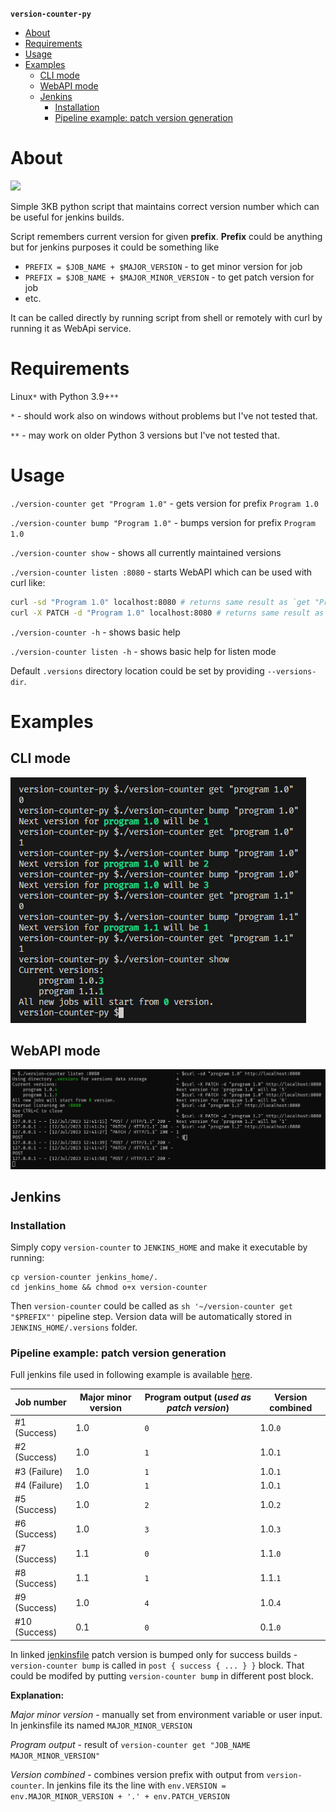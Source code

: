 **`version-counter-py`**

- [About](#about)
- [Requirements](#requirements)
- [Usage](#usage)
- [Examples](#examples)
  * [CLI mode](#cli-mode)
  * [WebAPI mode](#webapi-mode)
  * [Jenkins](#jenkins)
    + [Installation](#installation)
    + [Pipeline example: patch version generation](#pipeline-example-patch-version-gen)

# About
<img width="150px" src="https://upload.wikimedia.org/wikipedia/commons/8/82/Semver.jpg" />

Simple 3KB python script that maintains correct version number which can be useful for jenkins builds.

Script remembers current version for given **prefix**. **Prefix** could be anything but for jenkins purposes it could be something like 

- `PREFIX = $JOB_NAME + $MAJOR_VERSION` - to get minor version for job
- `PREFIX = $JOB_NAME + $MAJOR_MINOR_VERSION` - to get patch version for job
- etc.

It can be called directly by running script from shell or remotely with curl by running it as WebApi service.

# Requirements

Linux`*` with Python 3.9+`**`

`*` - should work also on windows without problems but I've not tested that.

`**` - may work on older Python 3 versions but I've not tested that.

# Usage

`./version-counter get "Program 1.0"` - gets version for prefix `Program 1.0`

`./version-counter bump "Program 1.0"` - bumps version for prefix `Program 1.0` 

`./version-counter show` - shows all currently maintained versions

`./version-counter listen :8080` - starts WebAPI which can be used with curl like:

```bash
curl -sd "Program 1.0" localhost:8080 # returns same result as `get "Program 1.0"`
curl -X PATCH -d "Program 1.0" localhost:8080 # returns same result as `bump "Program 1.0"`
```

`./version-counter -h` - shows basic help

`./version-counter listen -h` - shows basic help for listen mode

Default `.versions` directory location could be set by providing `--versions-dir`. 

# Examples

## CLI mode

<img src="./examples/output_cli.png" />

## WebAPI mode

<img src="./examples/output_listen.png" />


## Jenkins

### Installation

Simply copy `version-counter` to `JENKINS_HOME` and make it executable by running:

```
cp version-counter jenkins_home/.
cd jenkins_home && chmod o+x version-counter
```

Then `version-counter` could be called as `sh '~/version-counter get "$PREFIX"'` pipeline step. Version data will be automatically stored in `JENKINS_HOME/.versions` folder.

### Pipeline example: patch version generation<a id="pipeline-example-patch-version-gen"></a>

Full jenkins file used in following example is available <a href="examples/jenkinsfile">here</a>.

| Job number | Major minor version | Program output (_used as patch version_) | Version combined
|---|---|---|---|
| #1 (Success) | 1.0 | `0` | 1.0.`0`
| #2 (Success) | 1.0 | `1` | 1.0.`1`
| #3 (Failure) | 1.0 | `1` | 1.0.`1`
| #4 (Failure) | 1.0 | `1` | 1.0.`1`
| #5 (Success) | 1.0 | `2` | 1.0.`2`
| #6 (Success) | 1.0 | `3` | 1.0.`3`
| #7 (Success) | 1.1 | `0` | 1.1.`0`
| #8 (Success) | 1.1 | `1` | 1.1.`1`
| #9 (Success) | 1.0 | `4` | 1.0.`4`
| #10 (Success) | 0.1 | `0` | 0.1.`0`

In linked <a href="examples/jenkinsfile">jenkinsfile</a> patch version is bumped only for success builds - `version-counter bump` is called in `post { success { ... } }` block. That could be modifed by putting `version-counter bump` in different post block.

**Explanation:**

*Major minor version* - manually set from environment variable or user input. In jenkinsfile its named `MAJOR_MINOR_VERSION`

*Program output* - result of `version-counter get "JOB_NAME MAJOR_MINOR_VERSION"`

*Version combined* - combines version prefix with output from `version-counter`. In jenkins file its the line with `env.VERSION = env.MAJOR_MINOR_VERSION + '.' + env.PATCH_VERSION`
